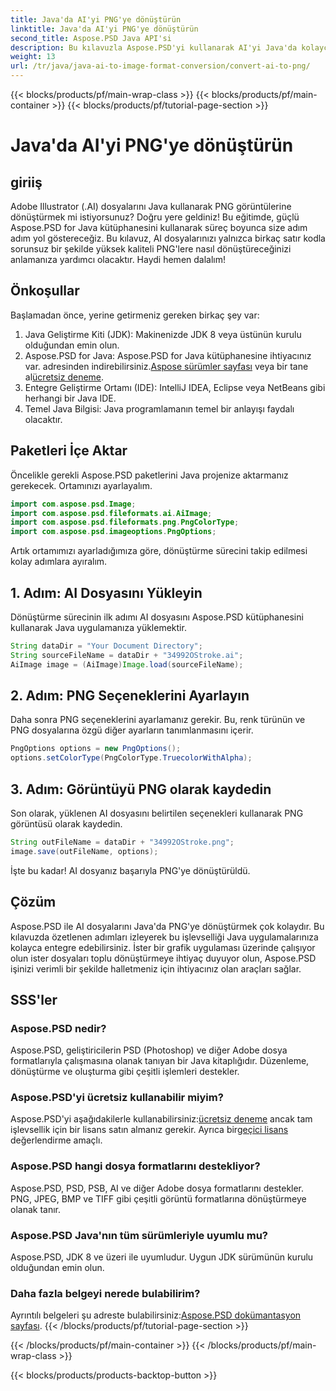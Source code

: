 ```yaml
---
title: Java'da AI'yi PNG'ye dönüştürün
linktitle: Java'da AI'yi PNG'ye dönüştürün
second_title: Aspose.PSD Java API'si
description: Bu kılavuzla Aspose.PSD'yi kullanarak AI'yi Java'da kolayca PNG'ye dönüştürün. AI dosyalarınızı zahmetsizce nasıl yükleyeceğinizi, seçenekleri ayarlayacağınızı ve PNG görüntüleri olarak kaydedeceğinizi öğrenin.
weight: 13
url: /tr/java/java-ai-to-image-format-conversion/convert-ai-to-png/
---
```


{{< blocks/products/pf/main-wrap-class >}}
{{< blocks/products/pf/main-container >}}
{{< blocks/products/pf/tutorial-page-section >}}

# Java'da AI'yi PNG'ye dönüştürün

## giriiş
Adobe Illustrator (.AI) dosyalarını Java kullanarak PNG görüntülerine dönüştürmek mi istiyorsunuz? Doğru yere geldiniz! Bu eğitimde, güçlü Aspose.PSD for Java kütüphanesini kullanarak süreç boyunca size adım adım yol göstereceğiz. Bu kılavuz, AI dosyalarınızı yalnızca birkaç satır kodla sorunsuz bir şekilde yüksek kaliteli PNG'lere nasıl dönüştüreceğinizi anlamanıza yardımcı olacaktır. Haydi hemen dalalım!
## Önkoşullar
Başlamadan önce, yerine getirmeniz gereken birkaç şey var:
1. Java Geliştirme Kiti (JDK): Makinenizde JDK 8 veya üstünün kurulu olduğundan emin olun.
2.  Aspose.PSD for Java: Aspose.PSD for Java kütüphanesine ihtiyacınız var. adresinden indirebilirsiniz.[Aspose sürümler sayfası](https://releases.aspose.com/psd/java/) veya bir tane al[ücretsiz deneme](https://releases.aspose.com/).
3. Entegre Geliştirme Ortamı (IDE): IntelliJ IDEA, Eclipse veya NetBeans gibi herhangi bir Java IDE.
4. Temel Java Bilgisi: Java programlamanın temel bir anlayışı faydalı olacaktır.
## Paketleri İçe Aktar
Öncelikle gerekli Aspose.PSD paketlerini Java projenize aktarmanız gerekecek. Ortamınızı ayarlayalım.
```java
import com.aspose.psd.Image;
import com.aspose.psd.fileformats.ai.AiImage;
import com.aspose.psd.fileformats.png.PngColorType;
import com.aspose.psd.imageoptions.PngOptions;
```
Artık ortamımızı ayarladığımıza göre, dönüştürme sürecini takip edilmesi kolay adımlara ayıralım.
## 1. Adım: AI Dosyasını Yükleyin
Dönüştürme sürecinin ilk adımı AI dosyasını Aspose.PSD kütüphanesini kullanarak Java uygulamanıza yüklemektir.
```java
String dataDir = "Your Document Directory"; 
String sourceFileName = dataDir + "34992OStroke.ai";       
AiImage image = (AiImage)Image.load(sourceFileName);
```
## 2. Adım: PNG Seçeneklerini Ayarlayın
Daha sonra PNG seçeneklerini ayarlamanız gerekir. Bu, renk türünün ve PNG dosyalarına özgü diğer ayarların tanımlanmasını içerir.
```java
PngOptions options = new PngOptions();
options.setColorType(PngColorType.TruecolorWithAlpha);
```
## 3. Adım: Görüntüyü PNG olarak kaydedin
Son olarak, yüklenen AI dosyasını belirtilen seçenekleri kullanarak PNG görüntüsü olarak kaydedin.
```java
String outFileName = dataDir + "34992OStroke.png";
image.save(outFileName, options);
```
İşte bu kadar! AI dosyanız başarıyla PNG'ye dönüştürüldü.
## Çözüm
Aspose.PSD ile AI dosyalarını Java'da PNG'ye dönüştürmek çok kolaydır. Bu kılavuzda özetlenen adımları izleyerek bu işlevselliği Java uygulamalarınıza kolayca entegre edebilirsiniz. İster bir grafik uygulaması üzerinde çalışıyor olun ister dosyaları toplu dönüştürmeye ihtiyaç duyuyor olun, Aspose.PSD işinizi verimli bir şekilde halletmeniz için ihtiyacınız olan araçları sağlar.
## SSS'ler
### Aspose.PSD nedir?
Aspose.PSD, geliştiricilerin PSD (Photoshop) ve diğer Adobe dosya formatlarıyla çalışmasına olanak tanıyan bir Java kitaplığıdır. Düzenleme, dönüştürme ve oluşturma gibi çeşitli işlemleri destekler.
### Aspose.PSD'yi ücretsiz kullanabilir miyim?
 Aspose.PSD'yi aşağıdakilerle kullanabilirsiniz:[ücretsiz deneme](https://releases.aspose.com/) ancak tam işlevsellik için bir lisans satın almanız gerekir. Ayrıca bir[geçici lisans](https://purchase.aspose.com/temporary-license/) değerlendirme amaçlı.
### Aspose.PSD hangi dosya formatlarını destekliyor?
Aspose.PSD, PSD, PSB, AI ve diğer Adobe dosya formatlarını destekler. PNG, JPEG, BMP ve TIFF gibi çeşitli görüntü formatlarına dönüştürmeye olanak tanır.
### Aspose.PSD Java'nın tüm sürümleriyle uyumlu mu?
Aspose.PSD, JDK 8 ve üzeri ile uyumludur. Uygun JDK sürümünün kurulu olduğundan emin olun.
### Daha fazla belgeyi nerede bulabilirim?
 Ayrıntılı belgeleri şu adreste bulabilirsiniz:[Aspose.PSD dokümantasyon sayfası](https://reference.aspose.com/psd/java/).
{{< /blocks/products/pf/tutorial-page-section >}}

{{< /blocks/products/pf/main-container >}}
{{< /blocks/products/pf/main-wrap-class >}}

{{< blocks/products/products-backtop-button >}}
